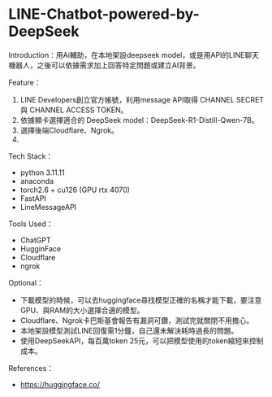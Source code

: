 # LINE-Chatbot-powered-by-DeepSeek
Introduction：用Ai輔助，在本地架設deepseek model，或是用API的LINE聊天機器人，之後可以依據需求加上回答特定問題或建立AI背景。

Feature：
  1. LINE Developers創立官方帳號，利用message API取得 CHANNEL SECRET 與 CHANNEL ACCESS TOKEN。
  2. 依據顯卡選擇適合的 DeepSeek model：DeepSeek-R1-Distill-Qwen-7B。
  3. 選擇後端Cloudflare、Ngrok。
  4. 
Tech Stack：
  - python 3.11.11
  - anaconda
  - torch2.6 + cu126 (GPU rtx 4070)
  - FastAPI
  - LineMessageAPI

Tools Used：
  - ChatGPT
  - HugginFace
  - Cloudflare
  - ngrok
  
Optional：
  - 下載模型的時候，可以去huggingface尋找模型正確的名稱才能下載，要注意GPU、與RAM的大小選擇合適的模型。
  - Cloudflare、Ngrok卡巴斯基會報告有漏洞可鑽，測試完就關閉不用擔心。
  - 本地架設模型測試LINE回復需1分鐘，自己還未解決耗時過長的問題。
  - 使用DeepSeekAPI，每百萬token 25元，可以把模型使用的token縮短來控制成本。
  
References：
  - https://huggingface.co/
